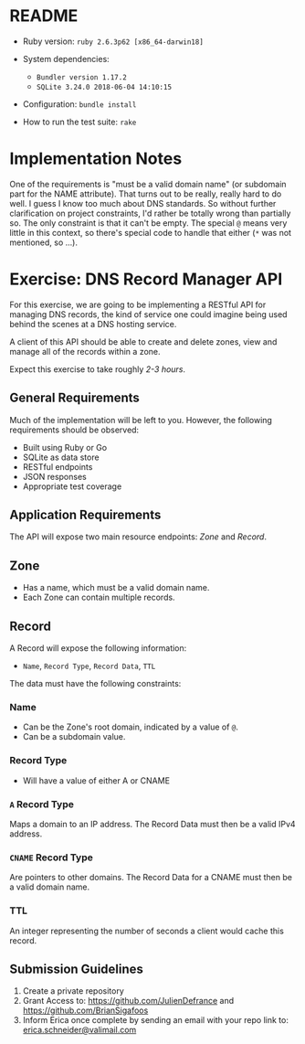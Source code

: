 # README

* Ruby version: `ruby 2.6.3p62 [x86_64-darwin18]`

* System dependencies: 
    - `Bundler version 1.17.2`
    - `SQLite 3.24.0 2018-06-04 14:10:15`

* Configuration: `bundle install`

* How to run the test suite: `rake`

# Implementation Notes

One of the requirements is "must be a valid domain name" (or subdomain part for the NAME attribute). That turns out to be really, really hard to do well. I guess I know too much about DNS standards. So without further clarification on project constraints, I'd rather be totally wrong than partially so. The only constraint is that it can't be empty. The special `@` means very little in this context, so there's special code to handle that either (`*` was not mentioned, so ...).

# Exercise: DNS Record Manager API

For this exercise, we are going to be implementing a RESTful API for managing DNS records, the kind of service one could imagine being used behind the scenes at a DNS hosting service.

A client of this API should be able to create and delete zones, view and manage all of the records within a zone.

Expect this exercise to take roughly *2-3 hours*.

## General Requirements

Much of the implementation will be left to you. However, the following requirements should be observed:

- Built using Ruby or Go
- SQLite as data store
- RESTful endpoints
- JSON responses
- Appropriate test coverage

## Application Requirements

The API will expose two main resource endpoints: *Zone* and *Record*.

## Zone

- Has a name, which must be a valid domain name.
- Each Zone can contain multiple records.

## Record

A Record will expose the following information:

- `Name`, `Record Type`, `Record Data`, `TTL`
 
The data must have the following constraints:

### Name

- Can be the Zone's root domain, indicated by a value of `@`.
- Can be a subdomain value.

### Record Type

- Will have a value of either A or CNAME

### `A` Record Type

Maps a domain to an IP address. The Record Data must then be a valid IPv4 address.

### `CNAME` Record Type

Are pointers to other domains. The Record Data for a CNAME must then be a valid domain
name.

### TTL

An integer representing the number of seconds a client would cache this record.

## Submission Guidelines

1. Create a private repository
2. Grant Access to: https://github.com/JulienDefrance and https://github.com/BrianSigafoos
3. Inform Erica once complete by sending an email with your repo link to:    erica.schneider@valimail.com
